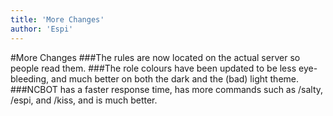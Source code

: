 ```yaml
---
title: 'More Changes'
author: 'Espi'
---
```


#More Changes
###The rules are now located on the actual server so people read them.
###The role colours have been updated to be less eye-bleeding, and much better on both the dark and the (bad) light theme.
###NCBOT has a faster response time, has more commands such as /salty, /espi, and /kiss, and is much better.
